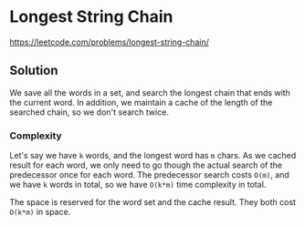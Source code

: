 # Longest String Chain

https://leetcode.com/problems/longest-string-chain/

## Solution

We save all the words in a set, and search the longest chain that ends with the current word. In addition, we maintain a
cache of the length of the searched chain, so we don't search twice.

### Complexity

Let's say we have `k` words, and the longest word has `m` chars. As we cached result for each word, we only need to go
though the actual search of the predecessor once for each word. The predecessor search costs `O(m)`, and we have `k`
words in total, so we have `O(k*m)` time complexity in total.

The space is reserved for the word set and the cache result. They both cost `O(k*m)` in space.
